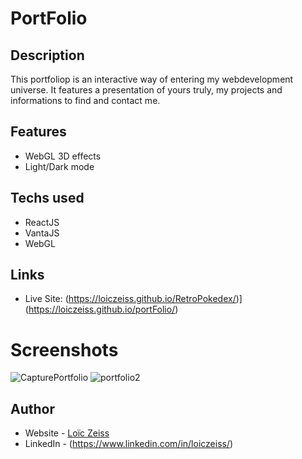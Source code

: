 # PortFolio

## Description
This portfoliop is an interactive way of entering my webdevelopment universe.
It features a presentation of yours truly, my projects and informations to find
and contact me.

## Features
- WebGL 3D effects
- Light/Dark mode

## Techs used
- ReactJS
- VantaJS
- WebGL

## Links
- Live Site: (https://loiczeiss.github.io/RetroPokedex/)](https://loiczeiss.github.io/portFolio/)
  
 # Screenshots
![CapturePortfolio](https://github.com/loiczeiss/portFolio/assets/104260545/905a0ff7-fc15-49b1-80e7-240e95996dd6)
![portfolio2](https://github.com/loiczeiss/portFolio/assets/104260545/2a1abdca-ab91-4947-8410-8bf74d02cace)

## Author

- Website - [Loïc Zeiss](https://github.com/loiczeiss)
- LinkedIn - (https://www.linkedin.com/in/loiczeiss/)
